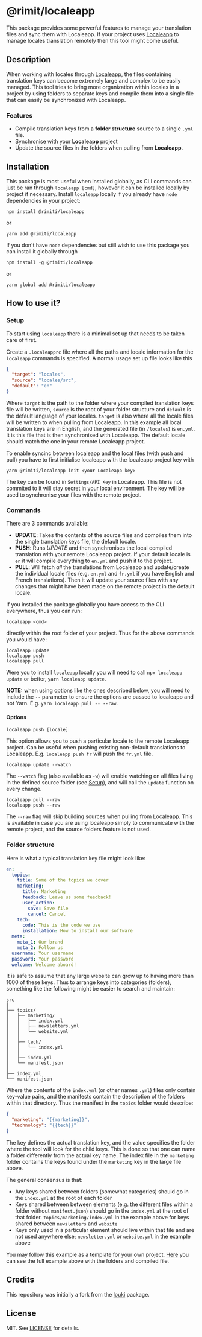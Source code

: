 # @rimit/localeapp

This package provides some powerful features to manage your translation files and sync them with Localeapp. 
If your project uses [Localeapp](https://www.localeapp.com/) to manage locales translation remotely then this tool might come useful.

## Description 

When working with locales through [Localeapp](https://www.localeapp.com/), the files containing translation keys can become extremely large and complex to be easily managed. This tool tries to bring more organization within locales in a project by using folders to separate keys and compile them into a single file that can easily be synchronized with Localeapp.

### Features

- Compile translation keys from a __folder structure__ source to a single `.yml` file.
- Synchronise with your __Localeapp__ project
- Update the source files in the folders when pulling from __Localeapp__.

## Installation

This package is most useful when installed globally, as CLI commands can just be ran through `localeapp [cmd]`, however it can be installed locally by project if necessary. Install `localeapp` locally if you already have `node` dependencies in your project:

 ```
 npm install @rimiti/localeapp
 ```
 or
 ```
 yarn add @rimiti/localeapp
 ```

 If you don't have `node` dependencies but still wish to use this package you can install it globally through
 ```
 npm install -g @rimiti/localeapp
 ```
 or
 ```
 yarn global add @rimiti/localeapp
 ```

## How to use it?

### Setup

To start using `localeapp` there is a minimal set up that needs to be taken care of first.

Create a `.localeapprc` file where all the paths and locale information for the `localeapp` commands is specified. A normal usage set up file looks like this

```json
{
  "target": "locales",
  "source": "locales/src",
  "default": "en"
}
```

Where `target` is the path to the folder where your compiled translation keys file will be written, `source` is the root of your folder structure and `default` is the default language of your locales. `target` is also where all the locale files will be written to when pulling from Localeapp. In this example all local translation keys are in English, and the generated file (in `/locales`) is `en.yml`. It is this file that is then synchronised with Localeapp. The default locale should match the one in your remote  Localeapp project.

To enable syncinc between localeapp and the local files (with push and pull) you have to first initialise localeapp with the localeapp project key with

```
yarn @rimiti/localeapp init <your Localeapp key> 
```
The key can be found in `Settings/API Key` in Localeapp. This file is not commited to it will stay secret in your local environment. The key will be used to synchronise your files with the remote project.

### Commands

There are 3 commands available:
- __UPDATE__: Takes the contents of the source files and compiles them into the single translation keys file, the default locale.
- __PUSH__: Runs _UPDATE_ and then synchronises the local compiled translation with your remote Localeapp project. If your default locale is `en` it will compile everything to `en.yml` and push it to the project.
- __PULL__: Will fetch _all_ the translations from Localeapp and update/create the individual locale files (e.g. `en.yml` and `fr.yml` if you have English and French translations). Then it will update your source files with any changes that might have been made on the remote project in the default locale.


If you installed the package globally you have access to the CLI everywhere, thus you can run:

```
localeapp <cmd>
```

directly within the root folder of your project. Thus for the above commands you would have:

```
localeapp update
localeapp push
localeapp pull
```

Were you to install `localeapp` locally you will need to call `npx localeapp update` or better, `yarn localeapp update`.

**NOTE:** when using options like the ones described below, you will need to include the `--` parameter to ensure the options are passed to localeapp and not Yarn. E.g. `yarn localeapp pull -- --raw`.

#### Options

```
localeapp push [locale]
```

This option allows you to push a particular locale to the remote Localeapp project. Can be useful when pushing existing non-default translations to Localeapp. E.g. `localeapp push fr` will push the `fr.yml` file.

```
localeapp update --watch
```
The `--watch` flag (also available as `-w`) will enable watching on all files living in the defined source folder (see [Setup](#setup)), and will call the `update` function on every change.

```
localeapp pull --raw
localeapp push --raw
```

The `--raw` flag will skip building sources when pulling from Localeapp. This is available in case you are using localeapp simply to communicate with the remote project, and the source folders feature is not used.

### Folder structure

Here is what a typical translation key file might look like:
```yml
en:
  topics:
    title: Some of the topics we cover
    marketing:
      title: Marketing
      feedback: Leave us some feedback!
      user_action:
        save: Save file
        cancel: Cancel
    tech:
      code: This is the code we use
      installation: How to install our software
  meta:
    meta_1: Our brand
    meta_2: Follow us
  username: Your username
  password: Your password
  welcome: Welcome aboard!
```

It is safe to assume that any large website can grow up to having more than 1000 of these keys. Thus to arrange keys into categories (folders), something like the following might be easier to search and maintain:

```
src
│
├── topics/
│   ├── marketing/
│   │   ├── index.yml
│   │   ├── newsletters.yml
│   │   └── website.yml
│   │
│   ├── tech/
│   │   └── index.yml
│   │
│   ├── index.yml
│   └── manifest.json
│
├── index.yml
└── manifest.json
```

Where the contents of the `index.yml` (or other names `.yml`) files only contain key-value pairs, and the manifests contain the description of the folders within that directory. Thus the manifest in the `topics` folder would describe:

```json
{
  "marketing": "{{marketing}}",
  "technology": "{{tech}}"
}
```

The key defines the actual translation key, and the value specifies the folder where the tool will look for the child keys. This is done so that one can name a folder differently from the actual key name. The index file in the `marketing` folder contains the keys found under the `marketing` key in the large file above.

The general consensus is that:
- Any keys shared between folders (somewhat categories) should go in the `index.yml` at the root of each folder
- Keys shared between between elements (e.g. the different files within a folder without `manifest.json`) should go in the `index.yml` at the root of that folder. `topics/marketing/index.yml` in the example above for keys shared between `newsletters` and `website`
- Keys only used in a particular element should live within that file and are not used anywhere else; `newsletter.yml` or `website.yml` in the example above

You may follow this example as a template for your own project. [Here](/examples) you can see the full example above with the folders and compiled file.

## Credits

This repository was initially a fork from the [louki](https://github.com/Drawbotics/louki) package. 

## License

MIT. See [LICENSE](LICENSE) for details.
